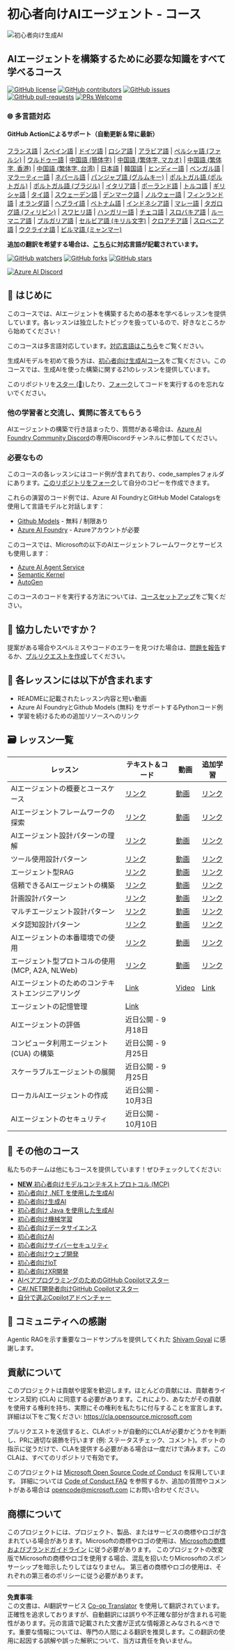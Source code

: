 <!--
CO_OP_TRANSLATOR_METADATA:
{
  "original_hash": "407fa0ca9ca479613715f8219710080b",
  "translation_date": "2025-09-18T14:25:18+00:00",
  "source_file": "README.md",
  "language_code": "ja"
}
-->
# 初心者向けAIエージェント - コース

![初心者向け生成AI](../../translated_images/repo-thumbnailv2.06f4a48036fde647f6ba4eb19f5651babe59bb30e972748afb349e47725d7601.ja.png)

## AIエージェントを構築するために必要な知識をすべて学べるコース

[![GitHub license](https://img.shields.io/github/license/microsoft/ai-agents-for-beginners.svg)](https://github.com/microsoft/ai-agents-for-beginners/blob/master/LICENSE?WT.mc_id=academic-105485-koreyst)
[![GitHub contributors](https://img.shields.io/github/contributors/microsoft/ai-agents-for-beginners.svg)](https://GitHub.com/microsoft/ai-agents-for-beginners/graphs/contributors/?WT.mc_id=academic-105485-koreyst)
[![GitHub issues](https://img.shields.io/github/issues/microsoft/ai-agents-for-beginners.svg)](https://GitHub.com/microsoft/ai-agents-for-beginners/issues/?WT.mc_id=academic-105485-koreyst)
[![GitHub pull-requests](https://img.shields.io/github/issues-pr/microsoft/ai-agents-for-beginners.svg)](https://GitHub.com/microsoft/ai-agents-for-beginners/pulls/?WT.mc_id=academic-105485-koreyst)
[![PRs Welcome](https://img.shields.io/badge/PRs-welcome-brightgreen.svg?style=flat-square)](http://makeapullrequest.com?WT.mc_id=academic-105485-koreyst)

### 🌐 多言語対応

#### GitHub Actionによるサポート（自動更新＆常に最新）

[フランス語](../fr/README.md) | [スペイン語](../es/README.md) | [ドイツ語](../de/README.md) | [ロシア語](../ru/README.md) | [アラビア語](../ar/README.md) | [ペルシャ語 (ファルシ)](../fa/README.md) | [ウルドゥー語](../ur/README.md) | [中国語 (簡体字)](../zh/README.md) | [中国語 (繁体字, マカオ)](../mo/README.md) | [中国語 (繁体字, 香港)](../hk/README.md) | [中国語 (繁体字, 台湾)](../tw/README.md) | [日本語](./README.md) | [韓国語](../ko/README.md) | [ヒンディー語](../hi/README.md) | [ベンガル語](../bn/README.md) | [マラーティー語](../mr/README.md) | [ネパール語](../ne/README.md) | [パンジャブ語 (グルムキー)](../pa/README.md) | [ポルトガル語 (ポルトガル)](../pt/README.md) | [ポルトガル語 (ブラジル)](../br/README.md) | [イタリア語](../it/README.md) | [ポーランド語](../pl/README.md) | [トルコ語](../tr/README.md) | [ギリシャ語](../el/README.md) | [タイ語](../th/README.md) | [スウェーデン語](../sv/README.md) | [デンマーク語](../da/README.md) | [ノルウェー語](../no/README.md) | [フィンランド語](../fi/README.md) | [オランダ語](../nl/README.md) | [ヘブライ語](../he/README.md) | [ベトナム語](../vi/README.md) | [インドネシア語](../id/README.md) | [マレー語](../ms/README.md) | [タガログ語 (フィリピン)](../tl/README.md) | [スワヒリ語](../sw/README.md) | [ハンガリー語](../hu/README.md) | [チェコ語](../cs/README.md) | [スロバキア語](../sk/README.md) | [ルーマニア語](../ro/README.md) | [ブルガリア語](../bg/README.md) | [セルビア語 (キリル文字)](../sr/README.md) | [クロアチア語](../hr/README.md) | [スロベニア語](../sl/README.md) | [ウクライナ語](../uk/README.md) | [ビルマ語 (ミャンマー)](../my/README.md)

**追加の翻訳を希望する場合は、[こちら](https://github.com/Azure/co-op-translator/blob/main/getting_started/supported-languages.md)に対応言語が記載されています。**

[![GitHub watchers](https://img.shields.io/github/watchers/microsoft/ai-agents-for-beginners.svg?style=social&label=Watch)](https://GitHub.com/microsoft/ai-agents-for-beginners/watchers/?WT.mc_id=academic-105485-koreyst)
[![GitHub forks](https://img.shields.io/github/forks/microsoft/ai-agents-for-beginners.svg?style=social&label=Fork)](https://GitHub.com/microsoft/ai-agents-for-beginners/network/?WT.mc_id=academic-105485-koreyst)
[![GitHub stars](https://img.shields.io/github/stars/microsoft/ai-agents-for-beginners.svg?style=social&label=Star)](https://GitHub.com/microsoft/ai-agents-for-beginners/stargazers/?WT.mc_id=academic-105485-koreyst)

[![Azure AI Discord](https://dcbadge.limes.pink/api/server/kzRShWzttr)](https://discord.gg/kzRShWzttr)

## 🌱 はじめに

このコースでは、AIエージェントを構築するための基本を学べるレッスンを提供しています。各レッスンは独立したトピックを扱っているので、好きなところから始めてください！

このコースは多言語対応しています。[対応言語はこちら](../..)をご覧ください。

生成AIモデルを初めて扱う方は、[初心者向け生成AIコース](https://aka.ms/genai-beginners)をご覧ください。このコースでは、生成AIを使った構築に関する21のレッスンを提供しています。

このリポジトリを[スター (🌟)](https://docs.github.com/en/get-started/exploring-projects-on-github/saving-repositories-with-stars?WT.mc_id=academic-105485-koreyst)したり、[フォーク](https://github.com/microsoft/ai-agents-for-beginners/fork)してコードを実行するのを忘れないでください。

### 他の学習者と交流し、質問に答えてもらう

AIエージェントの構築で行き詰まったり、質問がある場合は、[Azure AI Foundry Community Discord](https://aka.ms/ai-agents/discord)の専用Discordチャンネルに参加してください。

### 必要なもの

このコースの各レッスンにはコード例が含まれており、code_samplesフォルダにあります。[このリポジトリをフォーク](https://github.com/microsoft/ai-agents-for-beginners/fork)して自分のコピーを作成できます。

これらの演習のコード例では、Azure AI FoundryとGitHub Model Catalogsを使用して言語モデルと対話します：

- [Github Models](https://aka.ms/ai-agents-beginners/github-models) - 無料 / 制限あり
- [Azure AI Foundry](https://aka.ms/ai-agents-beginners/ai-foundry) - Azureアカウントが必要

このコースでは、Microsoftの以下のAIエージェントフレームワークとサービスも使用します：

- [Azure AI Agent Service](https://aka.ms/ai-agents-beginners/ai-agent-service)
- [Semantic Kernel](https://aka.ms/ai-agents-beginners/semantic-kernel)
- [AutoGen](https://aka.ms/ai-agents/autogen)

このコースのコードを実行する方法については、[コースセットアップ](./00-course-setup/README.md)をご覧ください。

## 🙏 協力したいですか？

提案がある場合やスペルミスやコードのエラーを見つけた場合は、[問題を報告](https://github.com/microsoft/ai-agents-for-beginners/issues?WT.mc_id=academic-105485-koreyst)するか、[プルリクエストを作成](https://github.com/microsoft/ai-agents-for-beginners/pulls?WT.mc_id=academic-105485-koreyst)してください。

## 📂 各レッスンには以下が含まれます

- READMEに記載されたレッスン内容と短い動画
- Azure AI FoundryとGithub Models (無料) をサポートするPythonコード例
- 学習を続けるための追加リソースへのリンク

## 🗃️ レッスン一覧

| **レッスン**                                 | **テキスト＆コード**                              | **動画**                                                    | **追加学習**                                                                         |
|----------------------------------------------|----------------------------------------------------|------------------------------------------------------------|----------------------------------------------------------------------------------------|
| AIエージェントの概要とユースケース           | [リンク](./01-intro-to-ai-agents/README.md)       | [動画](https://youtu.be/3zgm60bXmQk?si=z8QygFvYQv-9WtO1)    | [リンク](https://aka.ms/ai-agents-beginners/collection?WT.mc_id=academic-105485-koreyst) |
| AIエージェントフレームワークの探索           | [リンク](./02-explore-agentic-frameworks/README.md) | [動画](https://youtu.be/ODwF-EZo_O8?si=Vawth4hzVaHv-u0H)    | [リンク](https://aka.ms/ai-agents-beginners/collection?WT.mc_id=academic-105485-koreyst) |
| AIエージェント設計パターンの理解             | [リンク](./03-agentic-design-patterns/README.md)  | [動画](https://youtu.be/m9lM8qqoOEA?si=BIzHwzstTPL8o9GF)    | [リンク](https://aka.ms/ai-agents-beginners/collection?WT.mc_id=academic-105485-koreyst) |
| ツール使用設計パターン                      | [リンク](./04-tool-use/README.md)                 | [動画](https://youtu.be/vieRiPRx-gI?si=2z6O2Xu2cu_Jz46N)    | [リンク](https://aka.ms/ai-agents-beginners/collection?WT.mc_id=academic-105485-koreyst) |
| エージェント型RAG                           | [リンク](./05-agentic-rag/README.md)              | [動画](https://youtu.be/WcjAARvdL7I?si=gKPWsQpKiIlDH9A3)    | [リンク](https://aka.ms/ai-agents-beginners/collection?WT.mc_id=academic-105485-koreyst) |
| 信頼できるAIエージェントの構築               | [リンク](./06-building-trustworthy-agents/README.md) | [動画](https://youtu.be/iZKkMEGBCUQ?si=jZjpiMnGFOE9L8OK )   | [リンク](https://aka.ms/ai-agents-beginners/collection?WT.mc_id=academic-105485-koreyst) |
| 計画設計パターン                            | [リンク](./07-planning-design/README.md)          | [動画](https://youtu.be/kPfJ2BrBCMY?si=6SC_iv_E5-mzucnC)    | [リンク](https://aka.ms/ai-agents-beginners/collection?WT.mc_id=academic-105485-koreyst) |
| マルチエージェント設計パターン               | [リンク](./08-multi-agent/README.md)              | [動画](https://youtu.be/V6HpE9hZEx0?si=rMgDhEu7wXo2uo6g)    | [リンク](https://aka.ms/ai-agents-beginners/collection?WT.mc_id=academic-105485-koreyst) |
| メタ認知設計パターン                        | [リンク](./09-metacognition/README.md)            | [動画](https://youtu.be/His9R6gw6Ec?si=8gck6vvdSNCt6OcF)    | [リンク](https://aka.ms/ai-agents-beginners/collection?WT.mc_id=academic-105485-koreyst) |
| AIエージェントの本番環境での使用             | [リンク](./10-ai-agents-production/README.md)     | [動画](https://youtu.be/l4TP6IyJxmQ?si=31dnhexRo6yLRJDl)    | [リンク](https://aka.ms/ai-agents-beginners/collection?WT.mc_id=academic-105485-koreyst) |
| エージェント型プロトコルの使用 (MCP, A2A, NLWeb) | [リンク](./11-agentic-protocols/README.md)        | [動画](https://youtu.be/X-Dh9R3Opn8)                       | [リンク](https://aka.ms/ai-agents-beginners/collection?WT.mc_id=academic-105485-koreyst) |
| AIエージェントのためのコンテキストエンジニアリング            | [Link](./12-context-engineering/README.md)         | [Video](https://youtu.be/F5zqRV7gEag)                                 | [Link](https://aka.ms/ai-agents-beginners/collection?WT.mc_id=academic-105485-koreyst) |
| エージェントの記憶管理                      | [Link](./13-agent-memory/README.md)     |                                                            |                                                                                        |
| AIエージェントの評価                         | 近日公開 - 9月18日                            |                                                            |                                                                                        |
| コンピュータ利用エージェント (CUA) の構築           | 近日公開 - 9月25日                            |                                                            |                                                                                        |
| スケーラブルエージェントの展開                    | 近日公開 - 9月25日                            |                                                            |                                                                                        |
| ローカルAIエージェントの作成                     | 近日公開 - 10月3日                               |                                                            |                                                                                        |
| AIエージェントのセキュリティ                           | 近日公開 - 10月10日                               |                                                            |                                                                                        |

## 🎒 その他のコース

私たちのチームは他にもコースを提供しています！ぜひチェックしてください:

- [**NEW** 初心者向けモデルコンテキストプロトコル (MCP)](https://github.com/microsoft/mcp-for-beginners?WT.mc_id=academic-105485-koreyst)
- [初心者向け .NET を使用した生成AI](https://github.com/microsoft/Generative-AI-for-beginners-dotnet?WT.mc_id=academic-105485-koreyst)
- [初心者向け生成AI](https://github.com/microsoft/generative-ai-for-beginners?WT.mc_id=academic-105485-koreyst)
- [初心者向け Java を使用した生成AI](https://github.com/microsoft/generative-ai-for-beginners-java?WT.mc_id=academic-105485-koreyst)
- [初心者向け機械学習](https://aka.ms/ml-beginners?WT.mc_id=academic-105485-koreyst)
- [初心者向けデータサイエンス](https://aka.ms/datascience-beginners?WT.mc_id=academic-105485-koreyst)
- [初心者向けAI](https://aka.ms/ai-beginners?WT.mc_id=academic-105485-koreyst)
- [初心者向けサイバーセキュリティ](https://github.com/microsoft/Security-101??WT.mc_id=academic-96948-sayoung)
- [初心者向けウェブ開発](https://aka.ms/webdev-beginners?WT.mc_id=academic-105485-koreyst)
- [初心者向けIoT](https://aka.ms/iot-beginners?WT.mc_id=academic-105485-koreyst)
- [初心者向けXR開発](https://github.com/microsoft/xr-development-for-beginners?WT.mc_id=academic-105485-koreyst)
- [AIペアプログラミングのためのGitHub Copilotマスター](https://aka.ms/GitHubCopilotAI?WT.mc_id=academic-105485-koreyst)
- [C#/.NET開発者向けGitHub Copilotマスター](https://github.com/microsoft/mastering-github-copilot-for-dotnet-csharp-developers?WT.mc_id=academic-105485-koreyst)
- [自分で選ぶCopilotアドベンチャー](https://github.com/microsoft/CopilotAdventures?WT.mc_id=academic-105485-koreyst)

## 🌟 コミュニティへの感謝

Agentic RAGを示す重要なコードサンプルを提供してくれた [Shivam Goyal](https://www.linkedin.com/in/shivam2003/) に感謝します。

## 貢献について

このプロジェクトは貢献や提案を歓迎します。ほとんどの貢献には、貢献者ライセンス契約 (CLA) に同意する必要があります。これにより、あなたがその貢献を使用する権利を持ち、実際にその権利を私たちに付与することを宣言します。詳細は以下をご覧ください:
<https://cla.opensource.microsoft.com>

プルリクエストを送信すると、CLAボットが自動的にCLAが必要かどうかを判断し、PRに適切な装飾を行います (例: ステータスチェック、コメント)。ボットの指示に従うだけで、CLAを提供する必要がある場合は一度だけで済みます。このCLAは、すべてのリポジトリで有効です。

このプロジェクトは [Microsoft Open Source Code of Conduct](https://opensource.microsoft.com/codeofconduct/) を採用しています。
詳細については [Code of Conduct FAQ](https://opensource.microsoft.com/codeofconduct/faq/) を参照するか、追加の質問やコメントがある場合は [opencode@microsoft.com](mailto:opencode@microsoft.com) にお問い合わせください。

## 商標について

このプロジェクトには、プロジェクト、製品、またはサービスの商標やロゴが含まれている場合があります。Microsoftの商標やロゴの使用は、[Microsoftの商標およびブランドガイドライン](https://www.microsoft.com/legal/intellectualproperty/trademarks/usage/general) に従う必要があります。
このプロジェクトの改変版でMicrosoftの商標やロゴを使用する場合、混乱を招いたりMicrosoftのスポンサーシップを暗示したりしてはなりません。
第三者の商標やロゴの使用は、それぞれの第三者のポリシーに従う必要があります。

---

**免責事項**:  
この文書は、AI翻訳サービス [Co-op Translator](https://github.com/Azure/co-op-translator) を使用して翻訳されています。正確性を追求しておりますが、自動翻訳には誤りや不正確な部分が含まれる可能性があります。元の言語で記載された文書が正式な情報源とみなされるべきです。重要な情報については、専門の人間による翻訳を推奨します。この翻訳の使用に起因する誤解や誤った解釈について、当方は責任を負いません。